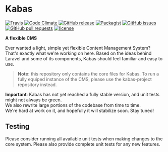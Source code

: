 # Kabas

[![Travis](https://travis-ci.org/whiteCube/kabas-core.svg?branch=master)](https://travis-ci.org/whiteCube/kabas-core)
[![Code Climate](https://img.shields.io/codeclimate/coverage/github/whiteCube/kabas-core.svg)](https://codeclimate.com/github/whiteCube/kabas-core)
[![GitHub release](https://img.shields.io/github/tag/whiteCube/kabas-core.svg)](https://github.com/whiteCube/kabas-core/releases)
[![Packagist](https://img.shields.io/packagist/dt/kabas/core.svg)](https://packagist.org/packages/kabas/core)
[![GitHub issues](https://img.shields.io/github/issues/whiteCube/kabas-core.svg)](https://github.com/whiteCube/kabas-core/issues)
[![GitHub pull requests](https://img.shields.io/github/issues-pr/whiteCube/kabas-core.svg)](https://github.com/whiteCube/kabas-core/pulls)
[![license](https://img.shields.io/github/license/whiteCube/kabas-core.svg)](https://github.com/whiteCube/kabas-core/blob/master/LICENSE)

**A flexible CMS**

Ever wanted a light, simple yet flexible Content Management System? That's exactly what we're working on here. Based on the ideas behind Laravel and some of its components, Kabas should feel familiar and easy to use.

> **Note:** this repository only contains the core files for Kabas. To run a fully equiped instance of the CMS, please use the kabas-project repository instead.

**Important**: Kabas has not yet reached a fully stable version, and unit tests might not always be green.  
We also rewrite large portions of the codebase from time to time.  
We're hard at work on it, and hopefully it will stabilize soon. Stay tuned!


## Testing

Please consider running all available unit tests when making changes to the core system.
Please also provide complete unit tests for any new features.
